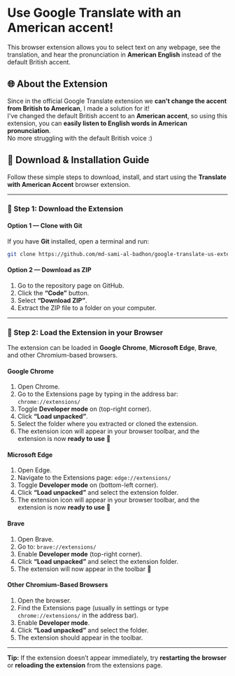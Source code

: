 # Use Google Translate with an American accent!

This browser extension allows you to select text on any webpage, see the
translation, and hear the pronunciation in **American English** instead of the
default British accent.

## 🌐 About the Extension

Since in the official Google Translate extension we **can't change the accent
from British to American**, I made a solution for it!  
I've changed the default British accent to an **American accent**, so using this
extension, you can **easily listen to English words in American pronunciation**.
\
No more struggling with the default British voice :)

## 🧩 Download & Installation Guide

Follow these simple steps to download, install, and start using the **Translate
with American Accent** browser extension.

---

### 🔽 Step 1: Download the Extension

#### Option 1 — Clone with Git

If you have **Git** installed, open a terminal and run:

```bash
git clone https://github.com/md-sami-al-badhon/google-translate-us-extension.git

```

#### Option 2 — Download as ZIP

1. Go to the repository page on GitHub.
2. Click the **“Code”** button.
3. Select **“Download ZIP”**.
4. Extract the ZIP file to a folder on your computer.

---

### 🔽 Step 2: Load the Extension in your Browser

The extension can be loaded in **Google Chrome**, **Microsoft Edge**, **Brave**,
and other Chromium-based browsers.

#### Google Chrome

1. Open Chrome.
2. Go to the Extensions page by typing in the address bar:
   `chrome://extensions/`
3. Toggle **Developer mode** on (top-right corner).
4. Click **“Load unpacked”**.
5. Select the folder where you extracted or cloned the extension.
6. The extension icon will appear in your browser toolbar, and the extension is
   now **ready to use** 🎉

#### Microsoft Edge

1. Open Edge.
2. Navigate to the Extensions page: `edge://extensions/`
3. Toggle **Developer mode** on (bottom-left corner).
4. Click **“Load unpacked”** and select the extension folder.
5. The extension icon will appear in your browser toolbar, and the extension is
   now **ready to use** 🎉

#### Brave

1. Open Brave.
2. Go to: `brave://extensions/`
3. Enable **Developer mode** (top-right corner).
4. Click **“Load unpacked”** and select the extension folder.
5. The extension will now appear in the toolbar 🎉

#### Other Chromium-Based Browsers

1. Open the browser.
2. Find the Extensions page (usually in settings or type `chrome://extensions/`
   in the address bar).
3. Enable **Developer mode**.
4. Click **“Load unpacked”** and select the folder.
5. The extension should appear in the toolbar.

---

**Tip:** If the extension doesn’t appear immediately, try **restarting the
browser** or **reloading the extension** from the extensions page.

